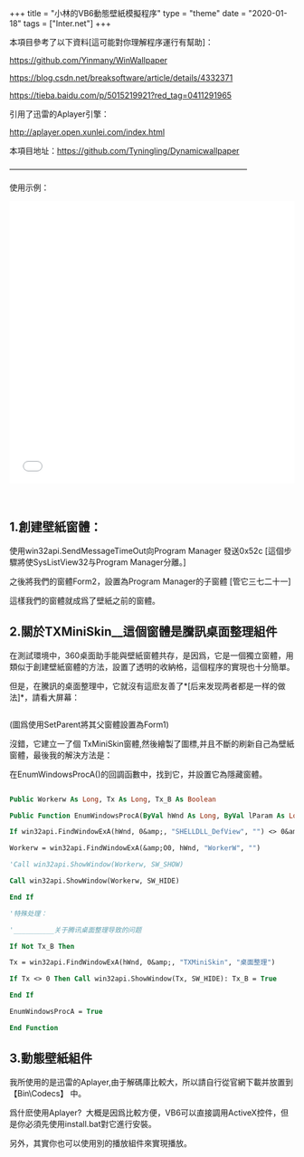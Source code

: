 +++
title = "小林的VB6動態壁紙模擬程序"
type = "theme"
date = "2020-01-18"
tags = ["Inter.net"]
+++

本項目參考了以下資料[這可能對你理解程序運行有幫助]：

<a href="https://github.com/Yinmany/WinWallpaper">https://github.com/Yinmany/WinWallpaper</a>

<a href="https://blog.csdn.net/breaksoftware/article/details/4332371">https://blog.csdn.net/breaksoftware/article/details/4332371</a>

<a href="https://tieba.baidu.com/p/5015219921?red_tag=0411291965">https://tieba.baidu.com/p/5015219921?red_tag=0411291965</a>

引用了迅雷的Aplayer引擎：

<a href="http://aplayer.open.xunlei.com/index.html" rel="nofollow">http://aplayer.open.xunlei.com/index.html</a><a href="http://aplayer.open.xunlei.com/index.html" rel="nofollow"><br /></a>

本項目地址：<a href="https://github.com/Tyningling/Dynamicwallpaper">https://github.com/Tyningling/Dynamicwallpaper</a>

&mdash;&mdash;&mdash;&mdash;&mdash;&mdash;&mdash;&mdash;&mdash;&mdash;&mdash;&mdash;&mdash;&mdash;&mdash;&mdash;&mdash;&mdash;&mdash;&mdash;&mdash;&mdash;&mdash;&mdash;&mdash;&mdash;&mdash;&mdash;&mdash;&mdash;

使用示例：



<iframe src="//player.bilibili.com/player.html?aid=61594767&amp;cid=107128098&amp;page=1" frameborder="no" scrolling="no" width="100%" height="500px"></iframe>

&nbsp;

## 1.創建壁紙窗體：

使用win32api.SendMessageTimeOut向Program Manager 發送0x52c [這個步驟將使SysListView32与Program Manager分離。]

之後將我們的窗體Form2，設置為Program Manager的子窗體 [管它三七二十一]

這樣我們的窗體就成爲了壁紙之前的窗體。

## 2.關於TXMiniSkin__這個窗體是騰訊桌面整理組件

在測試環境中，360桌面助手能與壁紙窗體共存，是因爲，它是一個獨立窗體，用類似于創建壁紙窗體的方法，設置了透明的收納格，這個程序的實現也十分簡單。

但是，在騰訊的桌面整理中，它就沒有這麽友善了*[后来发现两者都是一样的做法]*，請看大屏幕：

<img src="https://i.loli.net/2020/04/02/EPNz5Ci4mrgeGuD.png" alt="" />

(圖爲使用SetParent將其父窗體設置為Form1)

沒錯，它建立一了個 TxMiniSkin窗體,然後繪製了圖標,并且不斷的刷新自己為壁紙窗體，最後我的解決方法是：

在EnumWindowsProcA()的回調函數中，找到它，并設置它為隱藏窗體。

```vb

Public Workerw As Long, Tx As Long, Tx_B As Boolean

Public Function EnumWindowsProcA(ByVal hWnd As Long, ByVal lParam As Long) As Boolean

If win32api.FindWindowExA(hWnd, 0&amp;, "SHELLDLL_DefView", "") <> 0&amp; Then

Workerw = win32api.FindWindowExA(&amp;O0, hWnd, "WorkerW", "")

'Call win32api.ShowWindow(Workerw, SW_SHOW)

Call win32api.ShowWindow(Workerw, SW_HIDE)

End If

'特殊处理：

'__________关于腾讯桌面整理导致的问题

If Not Tx_B Then

Tx = win32api.FindWindowExA(hWnd, 0&amp;, "TXMiniSkin", "桌面整理")

If Tx <> 0 Then Call win32api.ShowWindow(Tx, SW_HIDE): Tx_B = True

End If

EnumWindowsProcA = True

End Function

```

## 3.動態壁紙組件

我所使用的是迅雷的Aplayer,由于解碼庫比較大，所以請自行從官網下載并放置到 【Bin\Codecs】 中。

爲什麽使用Aplayer?&nbsp; 大概是因爲比較方便，VB6可以直接調用ActiveX控件，但是你必須先使用install.bat對它進行安裝。

另外，其實你也可以使用別的播放組件來實現播放。